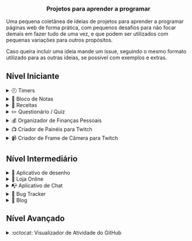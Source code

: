<h3 align='center'>Projetos para aprender a programar</h3>

Uma pequena coletânea de ideias de projetos para aprender a programar páginas web de forma prática, com pequenos desafios para não focar demais em fazer tudo de uma vez, e que podem ser utilizados com pequenas variações para outros propósitos. 

Caso queira incluir uma ideia mande um issue, seguindo o mesmo formato utilizado para as outras ideias, se possível com exemplos e extras.

## Nível Iniciante

<details><summary>🕗 Timers</summary> 
Uma página com timer ajustável, podendo ser utilizado em dois modos: incremental ou countdown, utilizando funções nativas da linguagem (não utilizar bibliotecas).

Exemplos de uso: tempo para iniciar uma livestream, tempo até o lançamento de um filme, organizador de tempo tipo pomodoro.

Extras:

- [ ]  Manter evento salvo entre sessões
- [ ]  Receber um alerta quando o evento encerrar
- [ ]  Definir múltiplos eventos
</details>

<details><summary>📄 Bloco de Notas</summary>
Um página para gerenciar anotações, onde se possa criar, editar, deletar e salvar as notas.

Extras:

- [ ]  Utilizar Markdown e converter para HTML para exibição
- [ ]  Manter histórico de quando as notas foram criadas
</details>

<details><summary>🍵 Receitas</summary>
Uma página com uma sequência lógica para chegar em um resultado, podendo ser utilizados recursos multimídia para exemplificar as etapas.

Exemplos de uso: receitas culinárias, instruções técnicas, guias de montagem de produtos, manuais.

Extras:

- [ ]  Salvar receitas em um banco de dados
- [ ]  Utilizar busca para procurar receitas cadastradas
</details>

<details><summary>✏️ Questionário / Quiz</summary>
Uma página com um questionário (não existem respostas corretas) ou Quiz (existem respostas corretas).

Exemplos de uso: Questionário para verificar preferências dos usuários, Quiz para testar habilidades em programação.

Extras:

- [ ]  Poder criar um usuário com registro de todos os questionários e quizzes criados por ele, e as respostas que recebeu, assim como as respostas que forneceu para quizzes de outros usuários.
- [ ]  Utilizar busca para procurar outros quizzes
</details>

<details><summary>💰 Organizador de Finanças Pessoais</summary>
Uma página que permita o lançamento de gastos e receitas mensais para efetuar o balanço financeiro e crie gráficos e relatórios para melhorar a visualização dos gastos.

Extras:

- [ ]  Permitir a categorização dos gastos e receitas, e visualização por categoria.
- [ ]  Permitir a importação de arquivo CSV contendo os dados.
- [ ]  Permitir a exportação dos dados em formato CSV e PDF com layout de impressão.
</details>

<details><summary>📺 Criador de Painéis para Twitch</summary>
Uma página para criar painéis para uso na Twitch, onde o usuário crie um layout e ao final exporte um arquivo de imagem para fazer upload na Twitch.

Extras:

- [ ]  Permitir salvar as configurações em um arquivo Json e carregar elas novamente.

</details>

<details><summary>📹 Criador de Frame de Câmera para Twitch</summary>
Uma página você selecione efeitos e tamanhos para montar bordas para usar ao redor da câmera ou outras partes do layout.

Extras:

- [ ]  Permitir salvar as configurações em um arquivo Json e carregar elas novamente.
- [ ]  Criar animações para que o frame possa variar de cor com o tempo.

</details>

## Nível Intermediário

<details><summary>📕 Aplicativo de desenho</summary>
Uma página com uma tela virtual onde o usuário possa fazer desenhos com o mouse, mudando a cor, o tamanho da ferramenta e apagar a tela.

Exemplos de uso: jogo de adivinhação, jogo de pintura, anotações rápidas.

Extras:

- [ ]  Usuário pode exportar o desenho como imagem
- [ ]  Usuário pode inserir figuras (retângulo, elipse, estrela, etc)
- [ ]  Usuário pode compartilhar o resultado em mídias sociais

</details>

<details><summary>📱 Loja Online</summary>
Uma página uma lista de produtos que o usuário possa buscar, verificar informações, adicionar ao carrinho e finalizar a compra com uma lista de items (não é necessário implementar um método de pagamento, que é mais avançado e necessita aprender sobre segurança para lidar com os dados de clientes).

Exemplos de uso: Loja de bijuterias, loja de jogos, loja de merch, etc.

Extras:

- [ ]  Página para verificar os produtos atualmente na lista, sendo que para chegar nesta página existe um ícone em todas as páginas mostrando a quantidade de produtos atualmente no carrinho.
- [ ]  Usuário recebe uma confirmação quando o produto é adicionado ao carrinho, ou quando o produto atualmente selecionado já está no carrinho.
- [ ]  Mostrar outros produtos relacionados a este produto, e um botão para voltar a categoria.
- [ ]  Usuário pode, na página do carrinho, atualizar detalhes do produto (cor, tamanho ou modelo) e quantidade para compra, assim como remover produtos do carrinho.
- [ ]  Usuário pode verificar na página do carrinho a soma total do valor de todas as unidades atualmente no carrinho.
- [ ]  Usuário pode clicar em um botão para finalizar a compra, que levaria a uma página mostrando o resultado, ou em um botão para cancelar a compra, o que limpa o carrinho e leva o usuário para a página inicial.
- [ ]  Usuário recebe uma mensagem de erro caso a quantidade solicitada de um item seja maior que a quantidade em estoque.
- [ ]  Especificar método de pagamento e frete na página de finalização (com dados não reais).
- [ ]  Usuário pode simular o valor do frete.
- [ ]  Usuário pode verificar o valor dos impostos incluídos no valor do produto.
- [ ]  Extra-Extra: criação uma página com acesso somente para pessoas autorizadas, com acompanhamento do envio (simulado), alerta de atrasos, inventário de produtos e registro de compras, registrados em banco de dados.

</details>

<details><summary>📭 Aplicativo de Chat</summary>
Uma página com uma tela para incluir o nome do usuário, que ao ser preenchida é levado para uma sala de chat, onde pode enviar e receber mensagem de múltiplos usuários.

Exemplos de uso: Chat para comentários durante uma transmissão de conteúdo, suporte em tempo real para empresas, linhas de auxílio e prevenção a doenças.

Extras:

- [ ]  As mensagens são enviadas a todos os usuários conectados utilizando webSockets
- [ ]  Quando um novo usuário entrar no chat, todos os usuários conectados recebem uma mensagem informando da conexão.
- [ ]  As mensagens ficam salvas em um banco de dados.
- [ ]  Usuários podem mandar imagens, vídeos e links.
- [ ]  Usuário pode selecionar e enviar emojis.
- [ ]  Usuários podem enviar mensagens privadas para outros usuários.
- [ ]  Usuários podem escolher em quais canais querem entrar.

</details>

<details><summary>🐞 Bug Tracker</summary>
Um sistema onde usuários (operadores, setores e gerência) possam criar chamados para setores específicos de acordo com o tipo de chamado. 
O usuário consegue verificar o status de todos os chamados efetuados por ele.
Os setores conseguem verificar chamados efetuados para aquele setor em específico.
A gerência consegue verificar os chamados de todos os setores.

Extras:

- [ ]  Habilitar a visualização apenas para chamados em aberto, apenas chamados em fechado ou todos os chamados.

</details>

<details><summary>📝 Blog</summary>
Um sistema de blog onde autores possam criar, editar e publicar seus conteúdos, e visitantes possam visualizar o conteúdo e efetuar comentários.

Extras:

- [ ]  Separar o conteúdo em categorias/tags e permitir visualizar o conteúdo de categorias/tags específicas.
- [ ]  Criar um sistema de busca para achar posts que contenham uma palavra chave ou expressão.
- [ ]  Utilizar Rich Text para criar e editar os posts, através de um editor WYSIWYG.

</details>

## Nível Avançado

<details><summary>:octocat: Visualizador de Atividade do GitHub</summary>
Uma página onde se preencha o usuário do Github e a página apresente em forma de timeline os dados dos repositórios públicos.

Exemplos de uso: jogo de adivinhação, jogo de pintura, anotações rápidas.

Extras:

- [ ]  Usuários podem verificar um resumo da atividade por período  de tempo.
</details>
